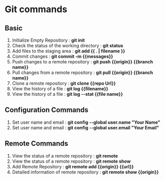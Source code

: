 # Git commands
## Basic
1. Initialize Empty Repository : **git init**
1. Check the status of the working directory : **git status**
1. Add files to the staging area : **git add {{ . | filename }}**
1. Commit changes : **git commit -m {{messages}}**
1. Push changes to a remote repository : **git push {{origin}} {{branch name}}**
1. Pull changes from a remote repository : **git pull {{origin}} {{branch name}}**
1. Clone a remote repository : **git clone {{repo Url}}**
1. View the history of a file : **git log {{filename}}**
1. View the history of a file : **git log --stat {{file name}}**

## Configuration Commands
1. Set user name and email : **git config --global user.name "Your Name"**
2. Set user name and email : **git config --global user.email "Your Email"**

## Remote Commands
1. View the status of a remote repository : **git remote**
1. View the status of a remote repository : **git remote show**
1. Add Remote Repository : **git remote add {{origin}} {{url}}**
1. Detailed information of remote repository : **git remote show {{origin}}**

